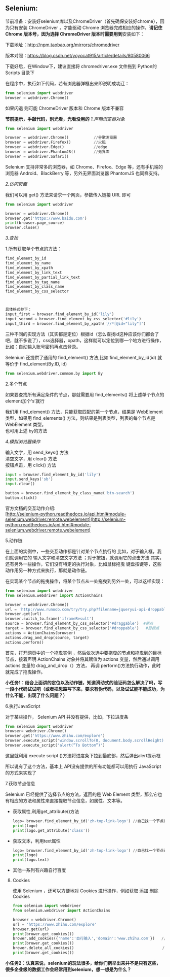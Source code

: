 ## Selenium:

节前准备：安装好selenium库以及ChromeDriver（首先确保安装好chrome），因为只有安装 ChromeDriver ，才能驱动 Chrome 浏览器完成相应的操作。**请记住 Chrome 版本号，因为选择 ChromeDriver 版本时需要用到**安装如下：

下载地址：http://npm.taobao.org/mirrors/chromedriver

版本对照：https://blog.csdn.net/yoyocat915/article/details/80580066

下载好后，在Window下，建议直接将 chromedriver.exe 文件拖到 Python的Scripts 目录下

在程序中，执行如下代码，若有浏览器弹框出来即说明成功辽：

```python
from selenium import webdriver
browser = webdriver.Chrome() 
```

如果闪退 则可能 ChromeDriver 版本和 Chrome 版本不兼容

**节前提示，手敲代码，别光看，光看没用的**
*1.声明浏览器对象*

``` python
from selenium import webdriver

browser = webdriver.Chrome()           //谷歌浏览器
browser = webdriver.Firefox()          //火狐
browser = webdriver.Edge()             //edge
browser = webdriver.PhantomJS()        //无界面
browser = webdriver.Safari()
```

Selenium 支持非常多的浏览器，如 Chrome、Firefox、Edge 等，还有手机端的浏览器 Android、BlackBerry 等，另外无界面浏览器 PhantomJS 也同样支持。

*2.访问页面*

我们可以用 get() 方法来请求一个网页，参数传入链接 URL 即可

```python
from selenium import webdriver

browser = webdriver.Chrome()
browser.get('https://www.baidu.com')
print(browser.page_source)
browser.close()
```

*3.查找*  


1.所有获取单个节点的方法：

```python
find_element_by_id
find_element_by_name
find_element_by_xpath
find_element_by_link_text
find_element_by_partial_link_text
find_element_by_tag_name
find_element_by_class_name
find_element_by_css_selector



具体格式参下：
input_first = browser.find_element_by_id('lily')
input_second = browser.find_element_by_css_selector('#lily')
input_third = browser.find_element_by_xpath('//*[@id="lily"]')   
```

三种不同的实现方法（其实都是定位）根据id（怎么查找id这种应该你们都会了吧，就不多说了），css选择器，xpath，这样就可以定位到哪一个地方进行操作，比如：自动输入账号密码再点击登录。

 Selenium 还提供了通用的 find_element() 方法,比如 find_element_by_id(id) 就等价于 find_element(By.ID, id)

 ```python
 from selenium.webdriver.common.by import By
 ```

 2.多个节点

 如果要查找所有满足条件的节点，那就需要用 find_elements() 
 将上述单个节点的element加个‘s’就行

   我们用 find_element() 方法，只能获取匹配的第一个节点，结果是 WebElement 类型，如果用 find_elements() 方法，则结果是列表类型，列表的每个节点是 WebElement 类型。  
   也可用上述 by的方法

*4.模拟浏览器操作*

输入文字，用 send_keys() 方法  
清空文字，用 clear() 方法  
按钮点击，用 click() 方法  

```python
input = browser.find_element_by_id('lily')
input.send_keys('sb')
input.clear()

button = browser.find_element_by_class_name('btn-search')
button.click()
```

官方文档的交互动作介绍:  
[http://selenium-python.readthedocs.io/api.html#module-selenium.webdriver.remote.webelement](http://selenium-python.readthedocs.io/api.html#module-selenium.webdriver.remote.webelement)

5.动作链

在上面的实例中，一些交互动作都是针对某个节点执行的 比如，对于输入框，我们就调用它的 输入文字和清空文字方法 ；对于按钮，就调用它的点击方法 其实，还有另外一些操作，它们没有特定的执行对象，比如鼠标拖曳 键盘按键等，这些动作用另一种方式来执行，那就是动作链。

在实现某个节点的拖曳操作，将某个节点从一处拖曳到另外一处，可以这样实现：

```python
from selenium import webdriver
from selenium.webdriver import ActionChains

browser = webdriver.Chrome()
url = 'http://www.runoob.com/try/try.php?filename=jqueryui-api-droppable'
browser.get(url)
browser.switch_to.frame('iframeResult')
source = browser.find_element_by_css_selector('#draggable')  #原点
target = browser.find_element_by_css_selector('#droppable')   #目标点
actions = ActionChains(browser)
actions.drag_and_drop(source, target)
actions.perform()
```

首先，打开网页中的一个拖曳实例 ，然后依次选中要拖曳的节点和拖曳到的目标节点，接着声明 ActionChains 对象并将其赋值为 actions 变量，然后通过调用 actions 变量的 drag_and_drop（）方法， 再调 perform()方法执行动作，此时就完成了拖曳操作。

**小任务1：结合上面讲的定位以及动作链，知道滑动式的验证码怎么解决了吗，写一段小代码试试吧（或者把思路写下来，要求有伪代码，以及试试能不能成功，为什么不能，出现了什么问题？）**



6.执行JavaScript

对于某些操作， Selenium API 并没有提供，比如，下拉进度条

```python
from selenium import webdriver
browser= webdriver.Chrome()
browser.get('https://www.zhihu.com/explore')
browser.execute_script('window.scrollTo(0, document.body.scrollHeight)')
browser.execute_script('alert(”To Bottom”)')
```

这里就利用 execute script ()方法将进度条下拉到最底部，然后弹出alert提示框

所以说有了这个方法，基本上 API没有提供的所有功能都可以用执行 JavaScript 的方式来实现了



7.获取节点信息

Selenium 已经提供了选择节点的方法，返回的是 Web Element 类型，那么它也有相应的方法和属性来直接提取节点信息，如属性、文本等。

- 获取属性,利用get_attribute()方法

  ```python
  logo= browser.find_element_by_id('zh-top-link-logo') //自己找一个节点试一下
  print(logo)
  print(logo.get_attribute('class'))
  ```

- 获取文本，利用text属性

  ```python
  logo= browser.find_element_by_id('zh-top-link-logo') //自己找一个节点试一下
  print(logo)
  print(logo.text)
  ```

- 其他一系列有兴趣自行百度



8. Cookies

   使用 Selenium ，还可以方便地对 Cookies 进行操作，例如获取 添加 删除 Cookies

   ```python
   from selenium import webdriver
   from selenium.webdriver import ActionChains
   
   browser = webdriver.Chrome()
   url = 'https://www.zhihu.com/explore'
   browser.get(url)
   print(brower.get_cookies())  
   brower.add_cookies({'name':'自行输入','domain':'www.zhihu.com'})   //增加一个字典
   print(brower.get_cookies())                                     
   brower.delete_all_cookies()                                       //删除所有cookies
   print(brower.get_cookies())
   ```
**小任务2：认真来说，selenium的玩法很多，给你们例举出来并不是只有这些，很多企业级的数据工作会经常用到selenium，想一想是为什么？**
   

